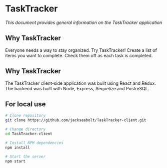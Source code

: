 <h1>TaskTracker</h1>
<p><em>This document provides general information on the TaskTracker application</em></p>


Why TaskTracker
-------------
Everyone needs a way to stay organized. Try TaskTracker! Create a list of items you want to complete. Check them off as each task is completed. 

Why TaskTracker
-------------
The TaskTracker client-side application was built using React and Redux. The backend was built with Node, Express, Sequelize and PostreSQL. 

For local use
--------

```bash
# Clone repository
git clone https://github.com/jackseabolt/TaskTracker-client.git

# Change directory
cd TaskTracker-client

# Install NPM dependencies
npm install

# Start the server
npm start
```
